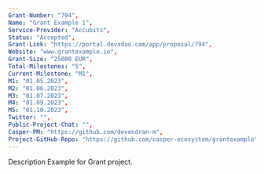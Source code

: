 ```yaml
---
Grant-Number: "794",
Name: "Grant Example 1",
Service-Provider: "Accubits",
Status: "Accepted",
Grant-Link: "https://portal.devxdao.com/app/proposal/794",
Website: "www.grantexample.io",
Grant-Size: "25000 EUR",
Total-Milestones: "5",
Current-Milestone: "M1",
M1: "01.05.2023",
M2: "01.06.2023",
M3: "01.07.2023",
M4: "01.09.2023",
M5: "01.10.2023",
Twitter: "",
Public-Project-Chat: "",
Casper-PM: "https://github.com/devendran-m",
Project-GitHub-Repo: "https://github.com/casper-ecosystem/grantexample",
---
```

<!--lang:en--> 
Description Example for Grant project.
<!--lang:es--] 
test
<!--lang:de--] 
test
<!--lang:fr--] 
test
<!--lang:pl--] 
test
<!--lang:uk--] 
test
[!--lang:*-->  
